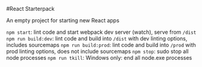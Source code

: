 #React Starterpack

An empty project for starting new React apps

`npm start`: lint code and start webpack dev server (watch), serve from `/dist`
`npm run build:dev`: lint code and build into `/dist` with dev linting options, includes sourcemaps
`npm run build:prod`: lint code and build into `/prod` with prod linting options, does not include sourcemaps
`npm stop`: sudo stop all node processes
`npm run tkill`: Windows only: end all node.exe processes